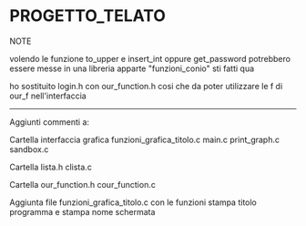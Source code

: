 # PROGETTO_TELATO


NOTE


volendo le funzione to_upper e insert_int oppure get_password potrebbero essere messe in una libreria apparte
"funzioni_conio" sti fatti qua
             
ho sostituito login.h con our_function.h cosi che da poter utilizzare le f di our_f nell'interfaccia


-------------------------------

Aggiunti commenti a:

Cartella interfaccia grafica
	funzioni_grafica_titolo.c
	main.c
	print_graph.c
	sandbox.c

Cartella lista.h
	clista.c
	
Cartella our_function.h
	cour_function.c


Aggiunta file funzioni_grafica_titolo.c
con le funzioni stampa titolo programma e stampa nome schermata
